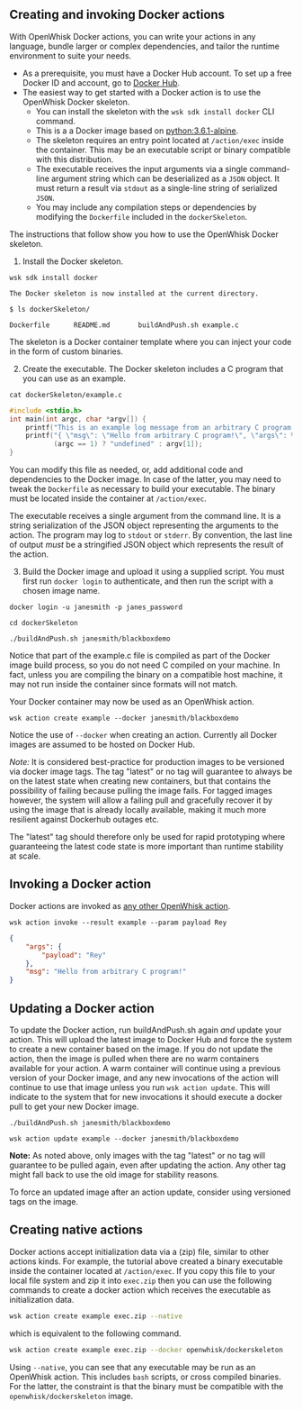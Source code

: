 <!--
#
# Licensed to the Apache Software Foundation (ASF) under one or more
# contributor license agreements.  See the NOTICE file distributed with
# this work for additional information regarding copyright ownership.
# The ASF licenses this file to You under the Apache License, Version 2.0
# (the "License"); you may not use this file except in compliance with
# the License.  You may obtain a copy of the License at
#
#     http://www.apache.org/licenses/LICENSE-2.0
#
# Unless required by applicable law or agreed to in writing, software
# distributed under the License is distributed on an "AS IS" BASIS,
# WITHOUT WARRANTIES OR CONDITIONS OF ANY KIND, either express or implied.
# See the License for the specific language governing permissions and
# limitations under the License.
#
-->

## Creating and invoking Docker actions

With OpenWhisk Docker actions, you can write your actions in any language, bundle larger
or complex dependencies, and tailor the runtime environment to suite your needs.

- As a prerequisite, you must have a Docker Hub account.
  To set up a free Docker ID and account, go to [Docker Hub](https://hub.docker.com).
- The easiest way to get started with a Docker action is to use the OpenWhisk Docker skeleton.
  - You can install the skeleton with the `wsk sdk install docker` CLI command.
  - This is a a Docker image based on [python:3.6.1-alpine](https://hub.docker.com/r/library/python).
  - The skeleton requires an entry point located at `/action/exec` inside the container.
    This may be an executable script or binary compatible with this distribution.
  - The executable receives the input arguments via a single command-line argument string
    which can be deserialized as a `JSON` object.
    It must return a result via `stdout` as a single-line string of serialized `JSON`.
  - You may include any compilation steps or dependencies by modifying the `Dockerfile`
    included in the `dockerSkeleton`.

The instructions that follow show you how to use the OpenWhisk Docker skeleton.

1. Install the Docker skeleton.

  ```
  wsk sdk install docker
  ```
  ```
  The Docker skeleton is now installed at the current directory.
  ```

  ```
  $ ls dockerSkeleton/
  ```
  ```
  Dockerfile      README.md       buildAndPush.sh example.c
  ```

  The skeleton is a Docker container template where you can inject your code in the form of custom binaries.

2. Create the executable. The Docker skeleton includes a C program that you can use as an example.

  ```
  cat dockerSkeleton/example.c
  ```
  ```c
  #include <stdio.h>
  int main(int argc, char *argv[]) {
      printf("This is an example log message from an arbitrary C program!\n");
      printf("{ \"msg\": \"Hello from arbitrary C program!\", \"args\": %s }",
             (argc == 1) ? "undefined" : argv[1]);
  }
  ```

  You can modify this file as needed, or, add additional code and dependencies to the Docker image.
  In case of the latter, you may need to tweak the `Dockerfile` as necessary to build your executable.
  The binary must be located inside the container at `/action/exec`.

  The executable receives a single argument from the command line. It is a string serialization of the JSON
  object representing the arguments to the action. The program may log to `stdout` or `stderr`.
  By convention, the last line of output _must_ be a stringified JSON object which represents the result of
  the action.

3. Build the Docker image and upload it using a supplied script.
  You must first run `docker login` to authenticate, and then run the script with a chosen image name.

  ```
  docker login -u janesmith -p janes_password
  ```
  ```
  cd dockerSkeleton
  ```
  ```
  ./buildAndPush.sh janesmith/blackboxdemo
  ```

  Notice that part of the example.c file is compiled as part of the Docker image build process,
  so you do not need C compiled on your machine.
  In fact, unless you are compiling the binary on a compatible host machine, it may not run inside
  the container since formats will not match.

  Your Docker container may now be used as an OpenWhisk action.

  ```
  wsk action create example --docker janesmith/blackboxdemo
  ```

  Notice the use of `--docker` when creating an action. Currently all Docker images are assumed
  to be hosted on Docker Hub.

  *Note:* It is considered best-practice for production images to be versioned via docker image tags. The tag "latest" or no tag will guarantee to always be on the latest state when creating new containers, but that contains the possibility of failing because pulling the image fails. For tagged images however, the system will allow a failing pull and gracefully recover it by using the image that is already locally available, making it much more resilient against Dockerhub outages etc.

  The "latest" tag should therefore only be used for rapid prototyping where guaranteeing the latest code state is more important than runtime stability at scale.

## Invoking a Docker action

Docker actions are invoked as [any other OpenWhisk action](actions.md#the-basics).

  ```
  wsk action invoke --result example --param payload Rey
  ```
  ```json
  {
      "args": {
          "payload": "Rey"
      },
      "msg": "Hello from arbitrary C program!"
  }
  ```

## Updating a Docker action

To update the Docker action, run buildAndPush.sh again _and_ update your action.
This will upload the latest image to Docker Hub and force the system to create a new container based on the image.
If you do not update the action, then the image is pulled when there are no warm containers available for your action.
A warm container will continue using a previous version of your Docker image,
and any new invocations of the action will continue to use that image unless you run `wsk action update`.
This will indicate to the system that for new invocations it should execute a docker pull to get your new Docker image.

  ```
  ./buildAndPush.sh janesmith/blackboxdemo
  ```
  ```
  wsk action update example --docker janesmith/blackboxdemo
  ```

**Note:** As noted above, only images with the tag "latest" or no tag will guarantee to be pulled again, even after updating the action. Any other tag might fall back to use the old image for stability reasons.

To force an updated image after an action update, consider using versioned tags on the image.

## Creating native actions

Docker actions accept initialization data via a (zip) file, similar to other actions kinds.
For example, the tutorial above created a binary executable inside the container located at `/action/exec`.
If you copy this file to your local file system and zip it into `exec.zip` then you can use the following
commands to create a docker action which receives the executable as initialization data.

  ```bash
  wsk action create example exec.zip --native
  ```
  which is equivalent to the following command.
  ```bash
  wsk action create example exec.zip --docker openwhisk/dockerskeleton
  ```

Using `--native`, you can see that any executable may be run as an OpenWhisk action.
This includes `bash` scripts, or cross compiled binaries. For the latter, the constraint
is that the binary must be compatible with the `openwhisk/dockerskeleton` image.
